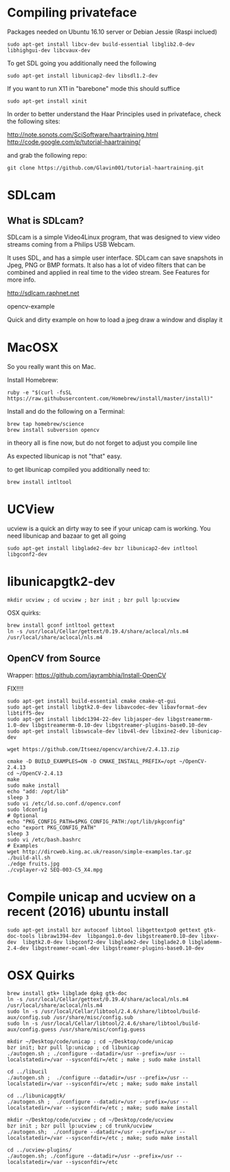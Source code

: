 # Compiling privateface

Packages needed on Ubuntu 16.10 server or Debian Jessie (Raspi inclued)

```
sudo apt-get install libcv-dev build-essential libglib2.0-dev libhighgui-dev libcvaux-dev
```

To get SDL going you additionally need the following

```
sudo apt-get install libunicap2-dev libsdl1.2-dev
```
If you want to run X11 in "barebone" mode this should suffice 

```
sudo apt-get install xinit
```

In order to better understand the Haar Principles used in privateface, check the following sites:

http://note.sonots.com/SciSoftware/haartraining.html
http://code.google.com/p/tutorial-haartraining/

and grab the following repo:

```
git clone https://github.com/Glavin001/tutorial-haartraining.git
```

# SDLcam 
## What is SDLcam?

SDLcam is a simple Video4Linux program, that was designed to view video streams coming from a Philips USB Webcam.

It uses SDL, and has a simple user interface. SDLcam can save snapshots in Jpeg, PNG or BMP formats. It also has a lot of video filters that can be combined and applied in real time to the video stream. See Features for more info.

http://sdlcam.raphnet.net

opencv-example

Quick and dirty example on how to load a jpeg draw a window and display it

# MacOSX

So you really want this on Mac.

Install Homebrew: 

```
ruby -e "$(curl -fsSL https://raw.githubusercontent.com/Homebrew/install/master/install)"
```

Install and do the following on a Terminal:

```
brew tap homebrew/science
brew install subversion opencv
```

in theory all is fine now, but do not forget to adjust you compile line

As expected libunicap is not "that" easy.

to get libunicap compiled you additionally need to:

```
brew install intltool
```

# UCView

ucview is a quick an dirty way to see if your unicap cam is working. You need libunicap and bazaar to get all going

```
sudo apt-get install libglade2-dev bzr libunicap2-dev intltool libgconf2-dev
```
# libunicapgtk2-dev 

```
mkdir ucview ; cd ucview ; bzr init ; bzr pull lp:ucview
```

OSX quirks:

```
brew install gconf intltool gettext
ln -s /usr/local/Cellar/gettext/0.19.4/share/aclocal/nls.m4 /usr/local/share/aclocal/nls.m4
```

## OpenCV from Source

Wrapper: https://github.com/jayrambhia/Install-OpenCV


FIX!!!!

```
sudo apt-get install build-essential cmake cmake-qt-gui
sudo apt-get install libgtk2.0-dev libavcodec-dev libavformat-dev libtiff5-dev
sudo apt-get install libdc1394-22-dev libjasper-dev libgstreamermm-1.0-dev libgstreamermm-0.10-dev libgstreamer-plugins-base0.10-dev
sudo apt-get install libswscale-dev libv4l-dev libxine2-dev libunicap-dev

wget https://github.com/Itseez/opencv/archive/2.4.13.zip

cmake -D BUILD_EXAMPLES=ON -D CMAKE_INSTALL_PREFIX=/opt ~/OpenCV-2.4.13
cd ~/OpenCV-2.4.13
make
sudo make install
echo "add: /opt/lib"
sleep 3
sudo vi /etc/ld.so.conf.d/opencv.conf
sudo ldconfig
# Optional
echo "PKG_CONFIG_PATH=$PKG_CONFIG_PATH:/opt/lib/pkgconfig"
echo "export PKG_CONFIG_PATH"
sleep 3
sudo vi /etc/bash.bashrc
# Examples
wget http://dircweb.king.ac.uk/reason/simple-examples.tar.gz
./build-all.sh
./edge fruits.jpg
./cvplayer-v2 SEQ-003-C5_X4.mpg
```

# Compile unicap and ucview on a recent (2016) ubuntu install

```
sudo apt-get install bzr autoconf libtool libgettextpo0 gettext gtk-doc-tools libraw1394-dev  libpango1.0-dev libgstreamer0.10-dev libxv-dev  libgtk2.0-dev libgconf2-dev libglade2-dev libglade2.0 libglademm-2.4-dev libgstreamer-ocaml-dev libgstreamer-plugins-base0.10-dev
```

# OSX Quirks

```
brew install gtk+ libglade dpkg gtk-doc
ln -s /usr/local/Cellar/gettext/0.19.4/share/aclocal/nls.m4 /usr/local/share/aclocal/nls.m4
sudo ln -s /usr/local/Cellar/libtool/2.4.6/share/libtool/build-aux/config.sub /usr/share/misc/config.sub
sudo ln -s /usr/local/Cellar/libtool/2.4.6/share/libtool/build-aux/config.guess /usr/share/misc/config.guess
```

```
mkdir ~/Desktop/code/unicap ; cd ~/Desktop/code/unicap
bzr init; bzr pull lp:unicap ; cd libunicap
./autogen.sh ; ./configure --datadir=/usr --prefix=/usr --localstatedir=/var --sysconfdir=/etc ; make ; sudo make install

cd ../libucil
./autogen.sh ;  ./configure --datadir=/usr --prefix=/usr --localstatedir=/var --sysconfdir=/etc ; make; sudo make install

cd ../libunicapgtk/
./autogen.sh ;  ./configure --datadir=/usr --prefix=/usr --localstatedir=/var --sysconfdir=/etc ; make; sudo make install

mkdir ~/Desktop/code/ucview ; cd ~/Desktop/code/ucview
bzr init ; bzr pull lp:ucview ; cd trunk/ucview
./autogen.sh;  ./configure --datadir=/usr --prefix=/usr --localstatedir=/var --sysconfdir=/etc ; make; sudo make install

cd ../ucview-plugins/
./autogen.sh; ./configure --datadir=/usr --prefix=/usr --localstatedir=/var --sysconfdir=/etc
```

